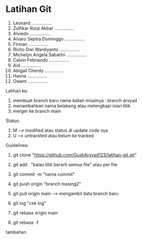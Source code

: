 # Latihan Git 

1. Leonard ................
2. Zulfikar Rizqi Akbar ................
3. Alviedo ................
4. Alvaro Septra Dominggo ................
5. Firman ................
6. Richo Dwi Wardiyanto ................
7. Michelyn Angela Sabatini ................
8. Calvin Febriando ................
9. Aid ................
10. Abigail Cherdy ................
12. Hasna ................
13. Owent ................

Latihan ke:
1. membuat branch baru nama kalian misalnya : branch arsyad
2. menambahkan nama belakang atau melengkapi isian titik
3. merger ke branch main

Status:
1. M --> modified atau status di update code nya
2. U --> untrackted atau belum ke tracked

Guidelines:
1. git clone "https://github.com/GustiArsyad123/latihan-git.git"

1. git add . "kalau titik berarti semua file" atau per file
2. git commit -m "nama commit"
3. git push origin "branch masing2"

1. git pull origin main --> mengambil data branch baru

1. git log "cek log"

1. git rebase origin main
2. git rebase -f

tambahan